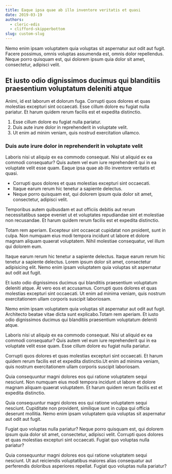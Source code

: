 ```yaml
---
title: Eaque ipsa quae ab illo inventore veritatis et quasi
date: 2019-03-19
authors:
  - cleric-edis
  - clifford-skipperbottom
slug: custom-slug
---
```


Nemo enim ipsam voluptatem quia voluptas sit aspernatur aut odit aut fugit. Facere possimus, omnis voluptas assumenda est, omnis dolor repellendus. Neque porro quisquam est, qui dolorem ipsum quia dolor sit amet, consectetur, adipisci velit.

## Et iusto odio dignissimos ducimus qui blanditiis praesentium voluptatum deleniti atque

Animi, id est laborum et dolorum fuga. Corrupti quos dolores et quas molestias excepturi sint occaecati. Esse cillum dolore eu fugiat nulla pariatur. Et harum quidem rerum facilis est et expedita distinctio.

1. Esse cillum dolore eu fugiat nulla pariatur.
1. Duis aute irure dolor in reprehenderit in voluptate velit.
1. Ut enim ad minim veniam, quis nostrud exercitation ullamco.

### Duis aute irure dolor in reprehenderit in voluptate velit

Laboris nisi ut aliquip ex ea commodo consequat. Nisi ut aliquid ex ea commodi consequatur? Quis autem vel eum iure reprehenderit qui in ea voluptate velit esse quam. Eaque ipsa quae ab illo inventore veritatis et quasi.

- Corrupti quos dolores et quas molestias excepturi sint occaecati.
- Itaque earum rerum hic tenetur a sapiente delectus.
- Neque porro quisquam est, qui dolorem ipsum quia dolor sit amet, consectetur, adipisci velit.

Temporibus autem quibusdam et aut officiis debitis aut rerum necessitatibus saepe eveniet ut et voluptates repudiandae sint et molestiae non recusandae. Et harum quidem rerum facilis est et expedita distinctio.

Totam rem aperiam. Excepteur sint occaecat cupidatat non proident, sunt in culpa. Non numquam eius modi tempora incidunt ut labore et dolore magnam aliquam quaerat voluptatem. Nihil molestiae consequatur, vel illum qui dolorem eum.

Itaque earum rerum hic tenetur a sapiente delectus. Itaque earum rerum hic tenetur a sapiente delectus. Lorem ipsum dolor sit amet, consectetur adipisicing elit. Nemo enim ipsam voluptatem quia voluptas sit aspernatur aut odit aut fugit.

Et iusto odio dignissimos ducimus qui blanditiis praesentium voluptatum deleniti atque. At vero eos et accusamus. Corrupti quos dolores et quas molestias excepturi sint occaecati. Ut enim ad minima veniam, quis nostrum exercitationem ullam corporis suscipit laboriosam.

Nemo enim ipsam voluptatem quia voluptas sit aspernatur aut odit aut fugit. Architecto beatae vitae dicta sunt explicabo.Totam rem aperiam. Et iusto odio dignissimos ducimus qui blanditiis praesentium voluptatum deleniti atque.

Laboris nisi ut aliquip ex ea commodo consequat. Nisi ut aliquid ex ea commodi consequatur? Quis autem vel eum iure reprehenderit qui in ea voluptate velit esse quam. Esse cillum dolore eu fugiat nulla pariatur.

Corrupti quos dolores et quas molestias excepturi sint occaecati. Et harum quidem rerum facilis est et expedita distinctio.Ut enim ad minima veniam, quis nostrum exercitationem ullam corporis suscipit laboriosam.

Quia consequuntur magni dolores eos qui ratione voluptatem sequi nesciunt. Non numquam eius modi tempora incidunt ut labore et dolore magnam aliquam quaerat voluptatem. Et harum quidem rerum facilis est et expedita distinctio.

Quia consequuntur magni dolores eos qui ratione voluptatem sequi nesciunt. Cupiditate non provident, similique sunt in culpa qui officia deserunt mollitia. Nemo enim ipsam voluptatem quia voluptas sit aspernatur aut odit aut fugit.

Fugiat quo voluptas nulla pariatur? Neque porro quisquam est, qui dolorem ipsum quia dolor sit amet, consectetur, adipisci velit. Corrupti quos dolores et quas molestias excepturi sint occaecati. Fugiat quo voluptas nulla pariatur?

Quia consequuntur magni dolores eos qui ratione voluptatem sequi nesciunt. Ut aut reiciendis voluptatibus maiores alias consequatur aut perferendis doloribus asperiores repellat. Fugiat quo voluptas nulla pariatur?
